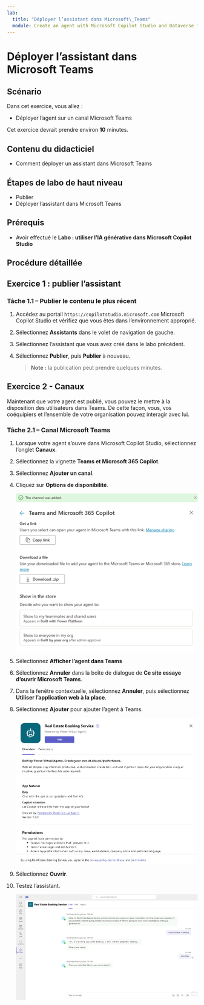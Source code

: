 ```yaml
---
lab:
  title: "Déployer l’assistant dans Microsoft\_Teams"
  module: Create an agent with Microsoft Copilot Studio and Dataverse for Teams
---
```


# Déployer l’assistant dans Microsoft Teams

## Scénario

Dans cet exercice, vous allez :

- Déployer l’agent sur un canal Microsoft Teams

Cet exercice devrait prendre environ **10** minutes.

## Contenu du didacticiel

- Comment déployer un assistant dans Microsoft Teams

## Étapes de labo de haut niveau

- Publier
- Déployer l’assistant dans Microsoft Teams
  
## Prérequis

- Avoir effectué le **Labo : utiliser l’IA générative dans Microsoft Copilot Studio**

## Procédure détaillée

## Exercice 1 : publier l’assistant

### Tâche 1.1 – Publier le contenu le plus récent

1. Accédez au portail `https://copilotstudio.microsoft.com` Microsoft Copilot Studio et vérifiez que vous êtes dans l’environnement approprié.

1. Sélectionnez **Assistants** dans le volet de navigation de gauche.

1. Sélectionnez l’assistant que vous avez créé dans le labo précédent.

1. Sélectionnez **Publier**, puis **Publier** à nouveau.
   > **Note :** la publication peut prendre quelques minutes.

## Exercice 2 - Canaux

Maintenant que votre agent est publié, vous pouvez le mettre à la disposition des utilisateurs dans Teams. De cette façon, vous, vos coéquipiers et l’ensemble de votre organisation pouvez interagir avec lui.

### Tâche 2.1 – Canal Microsoft Teams

1. Lorsque votre agent s’ouvre dans Microsoft Copilot Studio, sélectionnez l’onglet **Canaux**.

1. Sélectionnez la vignette **Teams et Microsoft 365 Copilot**.

1. Sélectionnez **Ajouter un canal**.

1. Cliquez sur **Options de disponibilité**.

    ![Capture d’écran des options de disponibilité du canal Teams.](../media/teams-availability-options.png)

1. Sélectionnez **Afficher l’agent dans Teams**

1. Sélectionnez **Annuler** dans la boîte de dialogue de **Ce site essaye d’ouvrir Microsoft Teams**.

1. Dans la fenêtre contextuelle, sélectionnez **Annuler**, puis sélectionnez **Utiliser l’application web à la place**.

1. Sélectionnez **Ajouter** pour ajouter l’agent à Teams.

    ![Capture d’écran de la boîte de dialogue d’ajout de l’application à Teams.](../media/teams-add-app.png)

1. Sélectionnez **Ouvrir**.

1. Testez l’assistant.

    ![Capture d’écran de l’assistant dans Teams.](../media/teams-copilot.png)
